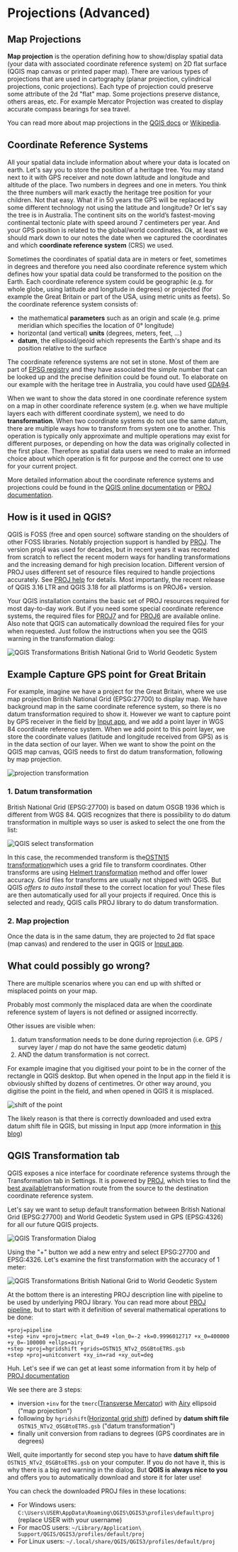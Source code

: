 # Projections (Advanced)

## Map Projections

**Map projection** is the operation defining how to show/display spatial data (your data with associated coordinate reference system) on 2D flat surface (QGIS map canvas or printed paper map). There are various types of projections that are used in cartography (planar projection, cylindrical projections, conic projections). Each type of projection could preserve some attribute of the 2d "flat" map. Some projections preserve distance, others areas, etc. For example Mercator Projection was created to display accurate compass bearings for sea travel.

You can read more about map projections in the [QGIS docs](https://docs.qgis.org/testing/en/docs/gentle_gis_introduction/coordinate_reference_systems.html#map-projection-in-detail)
or [Wikipedia](https://en.wikipedia.org/wiki/Map_projection).

## Coordinate Reference Systems

All your spatial data include information about where your data is located on earth. Let's say you to store the position of a heritage tree. You may stand next to it with GPS receiver and note down latitude and longitude and altitude of the place. Two numbers in degrees and one in meters. You think the three numbers will mark exactly the heritage tree position for your children. Not that easy. What if in 50 years the GPS will be replaced by some different technology not using the latitude and longitude? Or let's say the tree is in Australia. The continent sits on the world’s fastest-moving continental tectonic plate with speed around 7 centimeters per year. And your GPS position is related to the global/world coordinates. Ok, at least we should mark down to our notes the date when we captured the coordinates and which **coordinate reference system** (CRS) we used.

Sometimes the coordinates of spatial data are in meters or feet, sometimes in degrees and therefore you need also coordinate reference system which defines how your spatial data could be transformed to the position on the Earth. Each coordinate reference system could be geographic (e.g. for whole globe, using latitude and longitude in degrees) or projected (for example the Great Britain or part of the USA, using metric units as feets). So the coordinate reference system consists of:

 - the mathematical **parameters** such as an origin and scale (e.g. prime meridian which specifies the location of 0° longitude)
 - horizontal (and vertical) **units** (degrees, meters, feet, ...)
 - **datum**, the ellipsoid/geoid which represents the Earth's shape and its position relative to the surface

The coordinate reference systems are not set in stone. Most of them are part of [EPSG registry](https://en.wikipedia.org/wiki/EPSG_Geodetic_Parameter_Dataset) and they have associated the simple number that can be looked up and the precise definition could be found out. To elaborate on our example with the heritage tree in Australia, you could have used [GDA94](https://en.wikipedia.org/wiki/Geocentric_Datum_of_Australia_1994).

When we want to show the data stored in one coordinate reference system on a map in other coordinate reference system (e.g. when we have multiple layers each with different coordinate system), we need to do **transformation**. When two coordinate systems do not use the same datum, there are multiple ways how to transform from system one to another. This operation is typically only approximate and multiple operations may exist for different purposes, or depending on how the data was originally collected in the first place. Therefore as spatial data users we need to make an informed choice about which operation is fit for purpose and the correct one to use for your current project.

More detailed information about the coordinate reference systems and projections could be found in the [QGIS online documentation](https://docs.qgis.org/testing/en/docs/gentle_gis_introduction/coordinate_reference_systems.html) or [PROJ documentation](https://proj.org/operations/index.html).

## How is it used in QGIS?

QGIS is FOSS (free and open source) software standing on the shoulders of other FOSS libraries. Notably projection support is handled by [PROJ](https://proj.org). The version proj4 was used for decades, but in recent years it was recreated from scratch to reflect the recent modern ways for handling transformations and the increasing demand for high precision location. Different version of PROJ uses different set of resource files required to handle projections accurately. See [PROJ help](https://proj.org/resource_files.html) for details. Most importantly, the recent release of QGIS 3.16 LTR and QGIS 3.18 for all platforms is on PROJ6+ version.

Your QGIS installation contains the basic set of PROJ resources required for most day-to-day work. But if you need some special coordinate reference systems, the required files for [PROJ7](https://github.com/OSGeo/PROJ-data) and for [PROJ6](https://github.com/OSGeo/proj-datumgrid) are available online. Also note that QGIS can automatically download the required files for your when requested. Just follow the instructions when you see the QGIS warning in the transformation dialog:

![QGIS Transformations British National Grid to World Geodetic System](./QGIS_Transformations2.png)

## Example Capture GPS point for Great Britain  

For example, imagine we have a project for the Great Britain, where we use map projection British National Grid (EPSG:27700) to display map. We have background map in the same coordinate reference system, so there is no datum transformation required to show it. However we want to capture point by GPS receiver in the field by [Input app](https://inputapp.io), and we add a point layer in WGS 84 coordinate reference system. When we add point to this point layer, we store the coordinate values (latitude and longitude received from GPS) as is in the data section of our layer. When we want to show the point on the QGIS map canvas, QGIS needs to first do datum transformation, following by map projection.

![projection transformation](./projection_transformation.png)

### 1. Datum transformation

British National Grid (EPSG:27700) is based on datum OSGB 1936 which is different from WGS 84. QGIS recognizes that there is possibility to do datum transformation in multiple ways so user is asked to select the one from the list:

![QGIS select transformation](./transformations_qgis.png)

In this case, the recommended transform is the[OSTN15 transformation](https://www.ordnancesurvey.co.uk/business-government/tools-support/os-net/for-developers)which uses a grid file to transform coordinates. Other transforms are using [Helmert transformation](https://en.wikipedia.org/wiki/Helmert_transformation) method and offer lower accuracy. Grid files for transforms are usually not shipped with QGIS. But QGIS *offers to auto install* these to the correct location for you! These files are then automatically used for all your projects if required. Once this is selected and ready, QGIS calls PROJ library to do datum transformation.

### 2. Map projection

Once the data is in the same datum, they are projected to 2d flat space (map canvas) and rendered to the user in QGIS or [Input app](https://inputapp.io).

## What could possibly go wrong?

There are multiple scenarios where you can end up with shifted or misplaced points on your map.

Probably most commonly the misplaced data are when the coordinate reference system of layers is not defined or assigned incorrectly.

Other issues are visible when:
1. datum transformation needs to be done during reprojection (i.e. GPS / survey layer / map do not have the
same geodetic datum)
2. AND the datum transformation is not correct.

For example imagine that you digitised your point to be in the corner of the rectangle in QGIS desktop. But when opened in the Input app in the field it is obviously shifted by dozens of centimetres. Or other way around, you digitise the point in the field, and when opened in QGIS it is misplaced.

![shift of the point](./digitizing_shift.png)

The likely reason is that there is correctly downloaded and used extra datum shift file in QGIS, but missing in Input app (more information in [this blog](https://lutraconsulting.co.uk/blog/2021/04/22/projections-field/))

## QGIS Transformation tab

QGIS exposes a nice interface for coordinate reference systems through the Transformation tab in Settings. It is powered by [PROJ](https://proj.org/index.html), which tries to find the [best available](https://proj.org/operations/operations_computation.html)transformation route from the source to the destination coordinate reference system.

Let's say we want to setup default transformation between British National Grid (EPSG:27700) and World Geodetic System used in GPS (EPSG:4326) for all our future QGIS projects.

![QGIS Transformation Dialog](./QGIS_Transformations_Dialog.png)

Using the "+" button we add a new entry and select EPSG:27700 and EPSG:4326. Let's examine the first transformation with the accuracy of 1 meter:

![QGIS Transformations British National Grid to World Geodetic System](./QGIS_Transformations2.png)

At the bottom there is an interesting PROJ description line with pipeline to be used by underlying PROJ library. You can read more about [PROJ pipeline](https://proj.org/operations/pipeline.html), but to start with it definition of several mathematical operations to be done:

```
+proj=pipeline
+step +inv +proj=tmerc +lat_0=49 +lon_0=-2 +k=0.9996012717 +x_0=400000 +y_0=-100000 +ellps=airy
+step +proj=hgridshift +grids=OSTN15_NTv2_OSGBtoETRS.gsb
+step +proj=unitconvert +xy_in=rad +xy_out=deg
```

Huh. Let's see if we can get at least some information from it by help of [PROJ documentation](https://proj.org/)

We see there are 3 steps:
- inversion `+inv` for the `tmerc`([Transverse Mercator](https://proj.org/operations/projections/tmerc.html)) with [Airy](https://proj.org/operations/projections/airy.html?highlight=airy) ellipsoid ("map projection")
- following by `hgridshift`([Horizontal grid shift](https://proj.org/operations/transformations/hgridshift.html?highlight=hgridshift)) defined by **datum shift file** `OSTN15_NTv2_OSGBtoETRS.gsb` ("datum transformation")
- finally unit conversion from radians to degrees (GPS coordinates are in degrees)

Well, quite importantly for second step you have to have **datum shift file** `OSTN15_NTv2_OSGBtoETRS.gsb` on your computer. If you do not have it, this is why there is a big red warning in the dialog. But **QGIS is always nice to you** and offers you to automatically download and store it for later use!

You can check the downloaded PROJ files in these locations:

- For Windows users: `C:\Users\USER\AppData\Roaming\QGIS\QGIS3\profiles\default\proj` (replace USER with your username)
- For macOS users: `~/Library/Application\ Support/QGIS/QGIS3/profiles/default/proj`
- For Linux users: `~/.local/share/QGIS/QGIS3/profiles/default/proj`
